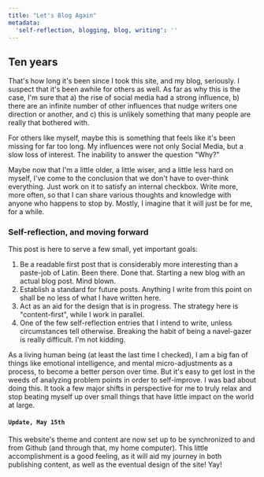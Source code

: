 ```yaml
---
title: "Let's Blog Again"
metadata:
  'self-reflection, blogging, blog, writing': ''
---
```


## Ten years

That's how long it's been since I took this site, and my blog, seriously. I suspect that it's been awhile for others as well. As far as why this is the case, I'm sure that a) the rise of social media had a strong influence, b) there are an infinite number of other influences that nudge writers one direction or another, and c) this is unlikely something that many people are really that bothered with.

For others like myself, maybe this is something that feels like it's been missing for far too long. My influences were not only Social Media, but a slow loss of interest. The inability to answer the question "Why?"

Maybe now that I'm a little older, a little wiser, and a little less hard on myself, I've come to the conclusion that we don't have to over-think everything. Just work on it to satisfy an internal checkbox. Write more, more often, so that I can share various thoughts and knowledge with anyone who happens to stop by. Mostly, I imagine that it will just be for me, for a while.

### Self-reflection, and moving forward

This post is here to serve a few small, yet important goals:

1. Be a readable first post that is considerably more interesting than a paste-job of Latin. Been there. Done that. Starting a new blog with an actual blog post. Mind blown.
1. Establish a standard for future posts. Anything I write from this point on shall be no less of what I have written here.
1. Act as an aid for the design that is in progress. The strategy here is "content-first", while I work in parallel.
1. One of the few self-reflection entries that I intend to write, unless circumstances tell otherwise. Breaking the habit of being a navel-gazer is really difficult. I'm not kidding.

As a living human being (at least the last time I checked), I am a big fan of things like emotional intelligence, and mental micro-adjustments as a process, to become a better person over time. But it's easy to get lost in the weeds of analyzing problem points in order to self-improve. I was bad about doing this. It took a few major shifts in perspective for me to truly relax and stop beating myself up over small things that have little impact on the world at large.

#### `Update, May 15th`

This website's theme and content are now set up to be synchronized to and from Github (and through that, my home computer). This little accomplishment is a good feeling, as it will aid my journey in both publishing content, as well as the eventual design of the site! Yay!

